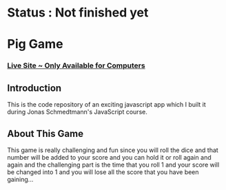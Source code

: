 # Status : Not finished yet

# Pig Game

### [Live Site ~ Only Available for Computers](https://pig-game-shayan.netlify.app/)

## Introduction

This is the code repository of an exciting javascript app which I built it during Jonas Schmedtmann's JavaScript course.

## About This Game

This game is really challenging and fun since you will roll the dice and that number will be added to your score and you can hold it or roll again and again and the challenging part is the time that you roll 1 and your score will be changed into 1 and you will lose all the score that you have been gaining...
